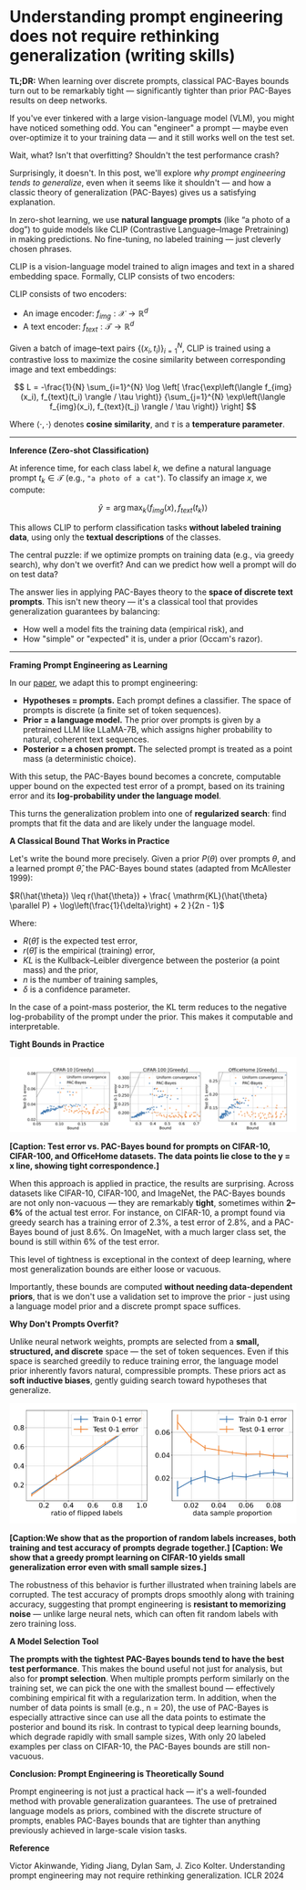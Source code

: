 # Understanding prompt engineering does not require rethinking generalization (writing skills)

**TL;DR:** When learning over discrete prompts, classical PAC-Bayes bounds turn out to be remarkably tight — significantly tighter than prior PAC-Bayes results on deep networks.

If you've ever tinkered with a large vision-language model (VLM), you might have noticed something odd. You can "engineer" a prompt — maybe even over-optimize it to your training data — and it still works well on the test set.

Wait, what? Isn't that overfitting? Shouldn't the test performance crash?

Surprisingly, it doesn't. In this post, we'll explore *why prompt engineering tends to generalize*, even when it seems like it shouldn't — and how a classic theory of generalization (PAC-Bayes) gives us a satisfying explanation.

In zero-shot learning, we use **natural language prompts** (like “a photo of a dog”) to guide models like CLIP (Contrastive Language–Image Pretraining) in making predictions. No fine-tuning, no labeled training — just cleverly chosen phrases.

CLIP is a vision-language model trained to align images and text in a shared embedding space. Formally, CLIP consists of two encoders:

CLIP consists of two encoders:

- An image encoder: $f_{img}: \mathcal{X} \rightarrow \mathbb{R}^d$
- A text encoder: $f_{text}: \mathcal{T} \rightarrow \mathbb{R}^d$

Given a batch of image–text pairs $\{(x_i, t_i)\}_{i=1}^N$, CLIP is trained using a contrastive loss to maximize the cosine similarity between corresponding image and text embeddings:

$$
L = -\frac{1}{N} \sum_{i=1}^{N} \log \left[
  \frac{\exp\left(\langle f_{img}(x_i), f_{text}(t_i) \rangle / \tau \right)}
       {\sum_{j=1}^{N} \exp\left(\langle f_{img}(x_i), f_{text}(t_j) \rangle / \tau \right)}
\right]
$$

Where $\langle \cdot, \cdot \rangle$ denotes **cosine similarity**, and $\tau$ is a **temperature parameter**.

---

**Inference (Zero-shot Classification)**

At inference time, for each class label $k$, we define a natural language prompt $t_k \in \mathcal{T}$ (e.g., `"a photo of a cat"`). To classify an image $x$, we compute:

$$
\hat{y} = \arg\max_k \langle f_{img}(x), f_{text}(t_k) \rangle
$$

This allows CLIP to perform classification tasks **without labeled training data**, using only the **textual descriptions** of the classes.

The central puzzle: if we optimize prompts on training data (e.g., via greedy search), why don't we overfit? And can we predict how well a prompt will do on test data?

The answer lies in applying PAC-Bayes theory to the **space of discrete text prompts**. This isn't new theory — it's a classical tool that provides generalization guarantees by balancing:

- How well a model fits the training data (empirical risk), and
- How "simple" or "expected" it is, under a prior (Occam's razor).

---
**Framing Prompt Engineering as Learning**

In our [paper](#paper), we adapt this to prompt engineering:

- **Hypotheses = prompts.** Each prompt defines a classifier. The space of prompts is discrete (a finite set of token sequences).
- **Prior = a language model.** The prior over prompts is given by a pretrained LLM like LLaMA-7B, which assigns higher probability to natural, coherent text sequences.
- **Posterior = a chosen prompt.** The selected prompt is treated as a point mass (a deterministic choice).

With this setup, the PAC-Bayes bound becomes a concrete, computable upper bound on the expected test error of a prompt, based on its training error and its **log-probability under the language model**.

This turns the generalization problem into one of **regularized search**: find prompts that fit the data and are likely under the language model.

**A Classical Bound That Works in Practice**

Let's write the bound more precisely. Given a prior $P(\theta)$ over prompts $\theta$, and a learned prompt $\hat{\theta}$, the PAC-Bayes bound states (adapted from McAllester 1999):

$R(\hat{\theta}) \leq r(\hat{\theta}) + \frac{ \mathrm{KL}(\hat{\theta} \parallel P) + \log\left(\frac{1}{\delta}\right) + 2 }{2n - 1}$

Where:

- $R(\hat{\theta})$ is the expected test error,
- $r(\hat{\theta})$ is the empirical (training) error,
- $KL$ is the Kullback–Leibler divergence between the posterior (a point mass) and the prior,
- $n$ is the number of training samples,
- $\delta$ is a confidence parameter.

In the case of a point-mass posterior, the KL term reduces to the negative log-probability of the prompt under the prior. This makes it computable and interpretable.

**Tight Bounds in Practice**

![image.png](writing/image.png)

 **[Caption: Test error vs. PAC-Bayes bound for prompts on CIFAR-10, CIFAR-100, and OfficeHome datasets. The data points lie close to the y = x line, showing tight correspondence.]**

When this approach is applied in practice, the results are surprising. Across datasets like CIFAR-10, CIFAR-100, and ImageNet, the PAC-Bayes bounds are not only non-vacuous — they are remarkably **tight**, sometimes within **2–6%** of the actual test error. For instance, on CIFAR-10, a prompt found via greedy search has a training error of 2.3%, a test error of 2.8%, and a PAC-Bayes bound of just 8.6%. On ImageNet, with a much larger class set, the bound is still within 6% of the test error.

This level of tightness is exceptional in the context of deep learning, where most generalization bounds are either loose or vacuous.

Importantly, these bounds are computed **without needing data-dependent priors**, that is we don't use a validation set to improve the prior - just using a language model prior and a discrete prompt space suffices.

**Why Don't Prompts Overfit?**

Unlike neural network weights, prompts are selected from a **small, structured, and discrete** space — the set of token sequences. Even if this space is searched greedily to reduce training error, the language model prior inherently favors natural, compressible prompts. These priors act as **soft inductive biases**, gently guiding search toward hypotheses that generalize.


![alt text](writing/image2.png)

**[Caption:We show that as the proportion of random labels increases, both training and test accuracy of prompts degrade together.]**
**[Caption: We show that a greedy prompt learning on CIFAR-10 yields small generalization error even with small sample sizes.]**


The robustness of this behavior is further illustrated when training labels are corrupted. The test accuracy of prompts drops smoothly along with training accuracy, suggesting that prompt engineering is **resistant to memorizing noise** — unlike large neural nets, which can often fit random labels with zero training loss.

**A Model Selection Tool**

**The prompts with the tightest PAC-Bayes bounds tend to have the best test performance**. This makes the bound useful not just for analysis, but also for **prompt selection**. When multiple prompts perform similarly on the training set, we can pick the one with the smallest bound — effectively combining empirical fit with a regularization term. In addition, when the number of data points is small (e.g., n = 20), the use of PAC-Bayes is especially attractive since can use all the data points to estimate the posterior and bound its risk. In contrast to typical deep learning bounds, which degrade rapidly with small sample sizes, With only 20 labeled examples per class on CIFAR-10, the PAC-Bayes bounds are still non-vacuous.

**Conclusion: Prompt Engineering is Theoretically Sound**

Prompt engineering is not just a practical hack — it's a well-founded method with provable generalization guarantees. The use of pretrained language models as priors, combined with the discrete structure of prompts, enables PAC-Bayes bounds that are tighter than anything previously achieved in large-scale vision tasks.


**Reference**

<a name="paper">Victor Akinwande, Yiding Jiang, Dylan Sam, J. Zico Kolter. Understanding prompt engineering may not require rethinking generalization. ICLR 2024 </a>
